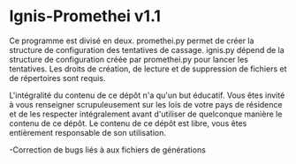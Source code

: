 # Ignis-Promethei v1.1
Ce programme est divisé en deux. promethei.py permet de créer la structure de configuration des tentatives de cassage. ignis.py dépend de la structure de configuration créée par promethei.py pour lancer les tentatives. Les droits de création, de lecture et de suppression de fichiers et de répertoires sont requis.

L'intégralité du contenu de ce dépôt n'a qu'un but éducatif. Vous êtes invité à vous renseigner scrupuleusement sur les lois de votre pays de résidence et de les respecter intégralement avant d'utiliser de quelconque manière le contenu de ce dépôt. Le contenu de ce dépôt est libre, vous êtes entièrement responsable de son utilisation.

-Correction de bugs liés à aux fichiers de générations
